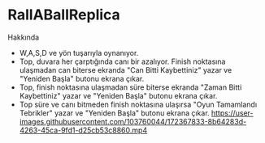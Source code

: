 # RallABallReplica

Hakkında
- W,A,S,D ve yön tuşarıyla oynanıyor.
- Top, duvara her çarptığında canı bir azalıyor. Finish noktasına ulaşmadan can biterse ekranda "Can Bitti Kaybettiniz" yazar ve "Yeniden Başla" butonu ekrana çıkar.
- Top, finish noktasına ulaşmadan süre biterse ekranda "Zaman Bitti Kaybettiniz" yazar ve "Yeniden Başla" butonu ekrana çıkar.
- Top süre ve canı bitmeden finish noktasına ulaşırsa "Oyun Tamamlandı Tebrikler" yazar ve "Yeniden Başla" butonu ekrana çıkar.
https://user-images.githubusercontent.com/103760044/172367833-8b64283d-4263-45ca-9fd1-d25cb53c8860.mp4

